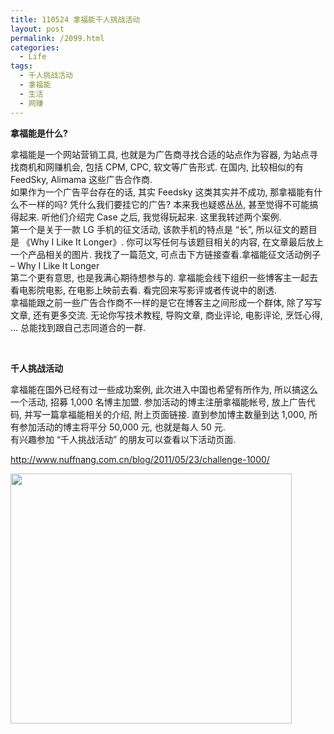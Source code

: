 ```yaml
---
title: 110524 拿福能千人挑战活动
layout: post
permalink: /2099.html
categories:
  - Life
tags:
  - 千人挑战活动
  - 拿福能
  - 生活
  - 网赚
---
```

**拿福能是什么?**

拿福能是一个网站营销工具, 也就是为广告商寻找合适的站点作为容器, 为站点寻找商机和网赚机会, 包括 CPM, CPC, 软文等广告形式. 在国内, 比较相似的有 FeedSky, Alimama 这些广告合作商.  
如果作为一个广告平台存在的话, 其实 Feedsky 这类其实并不成功, 那拿福能有什么不一样的吗? 凭什么我们要挂它的广告? 本来我也疑惑丛丛, 甚至觉得不可能搞得起来. 听他们介绍完 Case 之后, 我觉得玩起来. 这里我转述两个案例.  
第一个是关于一款 LG 手机的征文活动, 该款手机的特点是 “长”, 所以征文的题目是 《Why I Like It Longer》. 你可以写任何与该题目相关的内容, 在文章最后放上一个产品相关的图片. 我找了一篇范文, 可点击下方链接查看.拿福能征文活动例子 – Why I Like It Longer  
第二个更有意思, 也是我满心期待想参与的. 拿福能会线下组织一些博客主一起去看电影院电影, 在电影上映前去看. 看完回来写影评或者传说中的剧透.  
拿福能跟之前一些广告合作商不一样的是它在博客主之间形成一个群体, 除了写写文章, 还有更多交流. 无论你写技术教程, 导购文章, 商业评论, 电影评论, 烹饪心得, … 总能找到跟自己志同道合的一群.

&nbsp;

**千人挑战活动**

拿福能在国外已经有过一些成功案例, 此次进入中国也希望有所作为, 所以搞这么一个活动, 招募 1,000 名博主加盟. 参加活动的博主注册拿福能帐号, 放上广告代码, 并写一篇拿福能相关的介绍, 附上页面链接. 直到参加博主数量到达 1,000, 所有参加活动的博主将平分 50,000 元, 也就是每人 50 元.  
有兴趣参加 “千人挑战活动” 的朋友可以查看以下活动页面.

<a href="http://www.nuffnang.com.cn/blog/2011/05/23/challenge-1000/" target="_blank">http://www.nuffnang.com.cn/blog/2011/05/23/challenge-1000/</a>

**[<img title="千人活动" src="http://www.nuffnang.com.cn/wp-content/uploads/2011/05/C1000.jpg" alt="" width="450" height="400" />][1]**

 [1]: http://www.nuffnang.com.cn/blog/2011/05/23/challenge-1000/
